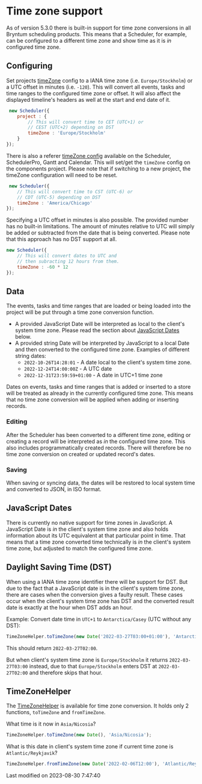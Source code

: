 # Time zone support

As of version 5.3.0 there is built-in support for time zone conversions in all Bryntum scheduling products. This means
that a Scheduler, for example, can be configured to a different time zone and show time as it is *in* configured time
zone.

## Configuring

Set projects [timeZone](#Scheduler/model/ProjectModel#config-timeZone) config to a IANA time zone (i.e.
`Europe/Stockholm`) or a UTC offset in minutes (i.e. `-120`). This will convert all events, tasks and time ranges to the
configured time zone or offset. It will also affect the displayed timeline's headers as well at the start and end date
of it.

```javascript
 new Scheduler({
    project : {
        // This will convert time to CET (UTC+1) or
        // CEST (UTC+2) depending on DST 
        timeZone : 'Europe/Stockholm'
    }
});
```

There is also a referer [timeZone config](#Scheduler/view/TimelineBase#config-timeZone) available on the Scheduler,
SchedulerPro, Gantt and Calendar. This will set/get the `timeZone` config on the components project. Please note that if
switching to a new project, the timeZone configuration will need to be reset.

```javascript
 new Scheduler({
    // This will convert time to CST (UTC-6) or
    // CDT (UTC-5) depending on DST
    timeZone : 'America/Chicago'
});
```

Specifying a UTC offset in minutes is also possible. The provided number has no built-in limitations. The amount of
minutes relative to UTC will simply be added or subtracted from the date that is being converted. Please note that this
approach has no DST support at all.

```javascript
new Scheduler({
    // This will convert dates to UTC and 
    // then subracting 12 hours from them.
    timeZone : -60 * 12
});
```

## Data

The events, tasks and time ranges that are loaded or being loaded into the project will be put through a time zone
conversion function.

* A provided JavaScript Date will be interpreted as local to the client's system time zone. Please read the section
  about [JavaScript Dates](#Scheduler/guides/customization/timezone.md#javascript-dates) below.
* A provided string Date will be interpreted by JavaScript to a local Date and then converted to the configured time
  zone. Examples of different string dates:
    * `2022-10-26T14:28:01` - A date local to the client's system time zone.
    * `2022-12-24T14:00:00Z` - A UTC date
    * `2022-12-31T23:59:59+01:00` - A date in UTC+1 time zone
 
<div class="note">
Dates on events, tasks and time ranges that is added or inserted to a store will be treated as already in the currently
configured time zone. This means that no time zone conversion will be applied when adding or inserting records.
</div>

### Editing

After the Scheduler has been converted to a different time zone, editing or creating a record will be interpreted as
*in* the configured time zone. This also includes programmatically created records. There will therefore be no time zone
conversion on created or updated record's dates.

### Saving

When saving or syncing data, the dates will be restored to local system time and converted to JSON, in ISO format.

## JavaScript Dates

There is currently no native support for time zones in JavaScript. A JavaScript Date is *in* the client's system time
zone and also holds information about its UTC equivalent at that particular point in time. That means that a time zone
converted time technically is *in* the client's system time zone, but adjusted to match the configured time zone.

## Daylight Saving Time (DST)

When using a IANA time zone identifier there will be support for DST. But due to the fact that a JavaScript date is in
the client's system time zone, there are cases when the conversion gives a faulty result. These cases occur when the
client's system time zone has DST and the converted result date is exactly at the hour when DST adds an hour.

Example: Convert date time in `UTC+1` to `Antarctica/Casey` (UTC without any DST):

```javascript
TimeZoneHelper.toTimeZone(new Date('2022-03-27T03:00+01:00'), 'Antarctica/Casey');
```

This should return `2022-03-27T02:00`.

But when client's system time zone is `Europe/Stockholm` it returns `2022-03-27T03:00` instead, due to that
`Europe/Stockholm` enters DST at `2022-03-27T02:00` and therefore skips that hour.

## TimeZoneHelper

The [TimeZoneHelper](#Core/helper/TimeZoneHelper) is available for time zone conversion. It holds only 2
functions, `toTimeZone` and `fromTimeZone`.

What time is it now in `Asia/Nicosia`?

```javascript
TimeZoneHelper.toTimeZone(new Date(), 'Asia/Nicosia');
```

What is this date in client's system time zone if current time zone is `Atlantic/Reykjavik`?

```javascript
TimeZoneHelper.fromTimeZone(new Date('2022-02-06T12:00'), 'Atlantic/Reykjavik');
```


<p class="last-modified">Last modified on 2023-08-30 7:47:40</p>